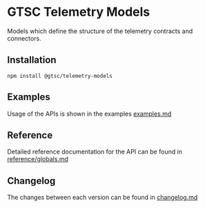 # GTSC Telemetry Models

Models which define the structure of the telemetry contracts and connectors.

## Installation

```shell
npm install @gtsc/telemetry-models
```

## Examples

Usage of the APIs is shown in the examples [examples.md](examples.md)

## Reference

Detailed reference documentation for the API can be found in [reference/globals.md](reference/globals.md)

## Changelog

The changes between each version can be found in [changelog.md](changelog.md)
